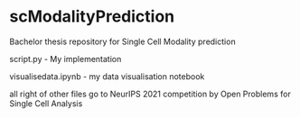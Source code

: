 # scModalityPrediction
Bachelor thesis repository for Single Cell Modality prediction 


script.py - My implementation

visualisedata.ipynb - my data visualisation notebook 

all right of other files go to NeurIPS 2021 competition by Open Problems for Single Cell Analysis 
